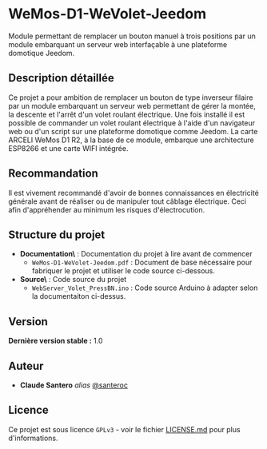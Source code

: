 # WeMos-D1-WeVolet-Jeedom
Module permettant de remplacer un bouton manuel à trois positions par un module embarquant un serveur web interfaçable à une plateforme domotique Jeedom.

## Description détaillée

Ce projet a pour ambition de remplacer un bouton de type inverseur filaire par un module embarquant un serveur web permettant de gérer la montée, la descente et l'arrêt d'un volet roulant électrique. Une fois installé il est possible de commander un volet roulant électrique à l'aide d'un navigateur web ou d'un script sur une plateforme domotique comme Jeedom. La carte ARCELI WeMos D1 R2, à la base de ce module, embarque une architecture ESP8266 et une carte WIFI intégrée.

## Recommandation
Il est vivement recommandé d'avoir de bonnes connaissances en électricité générale avant de réaliser ou de manipuler tout câblage électrique.
Ceci afin d'appréhender au minimum les risques d'électrocution.

## Structure du projet
- **Documentation\\** : Documentation du projet à lire avant de commencer
	- ``WeMos-D1-WeVolet-Jeedom.pdf`` : Document de base nécessaire pour fabriquer le projet et utiliser le code source ci-dessous.
- **Source\\**        : Code source du projet 
	-  ``WebServer_Volet_PressBN.ino`` : Code source Arduino à adapter selon la documentaiton ci-dessus.
	
## Version
**Dernière version stable :** 1.0

## Auteur
* **Claude Santero** _alias_ [@santeroc](https://github.com/santeroc)

## Licence

Ce projet est sous licence ``GPLv3`` - voir le fichier [LICENSE.md](LICENSE.md) pour plus d'informations.
